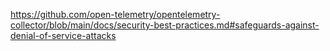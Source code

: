 https://github.com/open-telemetry/opentelemetry-collector/blob/main/docs/security-best-practices.md#safeguards-against-denial-of-service-attacks
